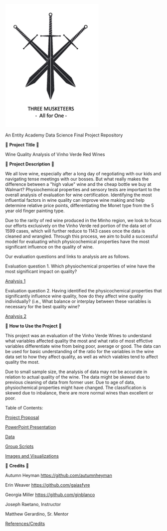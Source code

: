 

<img src="https://github.com/gaiasfyre/TheThreeMusketeers/blob/main/Images%20%26%20Visualizations/ThreeSwords.png" width="300" />


An Entity Academy Data Science Final Project Repository
&nbsp;  

:wine_glass: **Project Title** :wine_glass:

Wine Quality Analysis of Vinho Verde Red Wines
&nbsp;  

:wine_glass: **Project Description** :wine_glass:

We all love wine, especially after a long day of negotiating with our kids and navigating tense meetings with our bosses. But what really makes the difference between a "high value" wine and the cheap bottle we buy at Walmart? Physiochemical properties and sensory tests are important to the overall analysis of evaluation for wine certification. Identifying the most influential factors in wine quality can improve wine making and help determine relative price points, differentiating the Monet type from the 5 year old finger painting type.

Due to the rarity of red wine produced in the Minho region, we look to focus our efforts exclusively on the Vinho Verde red portion of the data set of 1599 cases, which will further reduce to 1143 cases once the data is cleaned and wrangled. Through this process, we aim to build a successful model for evaluating which physicochemical properties have the most significant influence on the quality of wine. 

Our evaluation questions and links to analysis are as follows.

Evaluation question 1. Which physiochemical properties of wine have the most significant impact on quality?

[Analysis 1](https://github.com/gaiasfyre/TheThreeMusketeers/tree/main/Group%20Scripts/Analysis%201:%20Ordinal%20Logistic%20Regression)

Evaluation question 2. Having identified the physicochemical properties that significantly influence wine quality, how do they affect wine quality individually? (i.e., What balance or interplay between these variables is necessary for the best quality wine?

[Analysis 2](https://github.com/gaiasfyre/TheThreeMusketeers/tree/main/Group%20Scripts/Analysis%202:%20Linear%20Discriminant%20Analysis)



:wine_glass: **How to Use the Project** :wine_glass:

This project was an evaluation of the Vinho Verde Wines to understand what variables affected quality the most and what ratio of most effictive variables differentiate wine from being poor, average or good.
The data can be used for basic understanding of the ratio for the variables in the wine data set to how they affect quality, as well as which vaiables tend to affect quality the most.

Due to small sample size, the analysis of data may not be accurate in relation to actual quality of the wine. The data might be skewed due to previous cleaning of data from former user. Due to age of data, physiochemical properties might have changed. The classification is skewed due to inbalance, there are more normal wines than excellent or poor.

Table of Contents:

[Project Proposal](https://github.com/gaiasfyre/TheThreeMusketeers/tree/main/Project%20Proposal)

[PowerPoint Presentation](https://github.com/gaiasfyre/TheThreeMusketeers/tree/main/PowerPoint%20Presentation)

[Data](https://github.com/gaiasfyre/TheThreeMusketeers/tree/main/Data)

[Group Scripts](https://github.com/gaiasfyre/TheThreeMusketeers/tree/main/Group%20Scripts)

[Images and Visualizations](https://github.com/gaiasfyre/TheThreeMusketeers/tree/main/Images%20%26%20Visualizations)



:wine_glass: **Credits** :wine_glass:

Autumn Heyman https://github.com/autumnheyman

Erin Weaver https://github.com/gaiasfyre

Georgia Miller https://github.com/ginblanco

Joseph Raetano, Instructor

Matthew Gerardino, Sr. Mentor

[References/Credits](https://github.com/gaiasfyre/TheThreeMusketeers/blob/main/Project%20Proposal/Project%20Reference%20List.ipynb)
